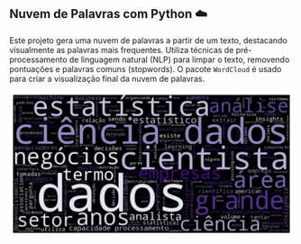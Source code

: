 ## **Nuvem de Palavras com Python ☁️**

Este projeto gera uma nuvem de palavras a partir de um texto, destacando visualmente as palavras mais frequentes. Utiliza técnicas de pré-processamento de linguagem natural (NLP) para limpar o texto, removendo pontuações e palavras comuns (stopwords). O pacote `WordCloud` é usado para criar a visualização final da nuvem de palavras.

![Nuvem de Palavras](https://github.com/ryanrodr/wordcloud/blob/main/imagens/nuvem.png)
